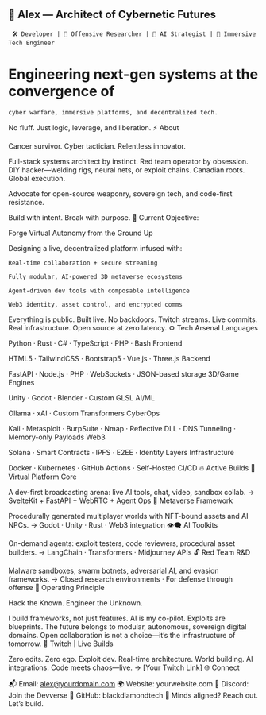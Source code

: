## 👾 Alex — Architect of Cybernetic Futures
     🛠️ Developer | 🔐 Offensive Researcher | 🧠 AI Strategist | 🧪 Immersive Tech Engineer

# Engineering next-gen systems at the convergence of
    cyber warfare, immersive platforms, and decentralized tech.

No fluff. Just logic, leverage, and liberation.
⚡ About

Cancer survivor. Cyber tactician. Relentless innovator.

Full-stack systems architect by instinct.
Red team operator by obsession.
DIY hacker—welding rigs, neural nets, or exploit chains.
Canadian roots. Global execution.

Advocate for open-source weaponry, sovereign tech, and code-first resistance.

Build with intent. Break with purpose.
🚧 Current Objective:

Forge Virtual Autonomy from the Ground Up

Designing a live, decentralized platform infused with:

    Real-time collaboration + secure streaming

    Fully modular, AI-powered 3D metaverse ecosystems

    Agent-driven dev tools with composable intelligence

    Web3 identity, asset control, and encrypted comms

Everything is public. Built live. No backdoors.
Twitch streams. Live commits. Real infrastructure.
Open source at zero latency.
⚙️ Tech Arsenal
Languages

Python · Rust · C# · TypeScript · PHP · Bash
Frontend

HTML5 · TailwindCSS · Bootstrap5 · Vue.js · Three.js
Backend

FastAPI · Node.js · PHP · WebSockets · JSON-based storage
3D/Game Engines

Unity · Godot · Blender · Custom GLSL
AI/ML

Ollama · xAI · Custom Transformers
CyberOps

Kali · Metasploit · BurpSuite · Nmap · Reflective DLL · DNS Tunneling · Memory-only Payloads
Web3

Solana · Smart Contracts · IPFS · E2EE · Identity Layers
Infrastructure

Docker · Kubernetes · GitHub Actions · Self-Hosted CI/CD
🔥 Active Builds
🧬 Virtual Platform Core

A dev-first broadcasting arena: live AI tools, chat, video, sandbox collab.
→ SvelteKit + FastAPI + WebRTC + Agent Ops
🌌 Metaverse Framework

Procedurally generated multiplayer worlds with NFT-bound assets and AI NPCs.
→ Godot · Unity · Rust · Web3 integration
👁️‍🗨️ AI Toolkits

On-demand agents: exploit testers, code reviewers, procedural asset builders.
→ LangChain · Transformers · Midjourney APIs
🔓 Red Team R&D

Malware sandboxes, swarm botnets, adversarial AI, and evasion frameworks.
→ Closed research environments · For defense through offense
🧠 Operating Principle

Hack the Known. Engineer the Unknown.

I build frameworks, not just features.
AI is my co-pilot. Exploits are blueprints.
The future belongs to modular, autonomous, sovereign digital domains.
Open collaboration is not a choice—it’s the infrastructure of tomorrow.
🎥 Twitch | Live Builds

Zero edits. Zero ego.
Exploit dev. Real-time architecture. World building. AI integrations.
Code meets chaos—live.
→ [Your Twitch Link]
🌐 Connect

📬 Email: alex@yourdomain.com
🌍 Website: yourwebsite.com
💬 Discord: Join the Devverse
🔐 GitHub: blackdiamondtech
🧠 Minds aligned? Reach out. Let’s build.
